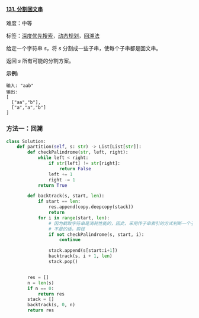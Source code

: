 #### [131. 分割回文串](https://leetcode-cn.com/problems/palindrome-partitioning/)

难度：中等

标签：[深度优先搜索](../Topic/深度优先搜索.md)，[动态规划](../Topic/动态规划.md)，[回溯法](../Topic/回溯法.md)

给定一个字符串 *s*，将 *s* 分割成一些子串，使每个子串都是回文串。

返回 *s* 所有可能的分割方案。

**示例:**

```
输入: "aab"
输出:
[
  ["aa","b"],
  ["a","a","b"]
]
```

### 方法一：回溯

```python
class Solution:
    def partition(self, s: str) -> List[List[str]]:
        def checkPalindrome(str, left, right):
            while left < right:
                if str[left] != str[right]:
                    return False
                left += 1
                right -= 1
            return True

        def backtrack(s, start, len):
            if start == len:
                res.append(copy.deepcopy(stack))
                return
            for i in range(start, len):
                # 因为截取字符串是消耗性能的，因此，采用传子串索引的方式判断一个子串是否是回文子串
                # 不是的话，剪枝
                if not checkPalindrome(s, start, i):
                    continue

                stack.append(s[start:i+1])
                backtrack(s, i + 1, len)
                stack.pop()


        res = []
        n = len(s)
        if n == 0:
            return res
        stack = []
        backtrack(s, 0, n)
        return res
```

